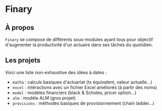 # Finary

## À propos

`Finary` se compose de différents sous-modules ayant tous pour objectif d'augmenter la productivité d'un actuaire dans ses tâches du quotidien.



## Les projets

Voici une liste non-exhaustive des idées à dates :

* `matha` : calculs basiques d'actuariat (tx équivalent, valeur actuelle...)
* `excel` : intéractions avec un fichier Excel améliorés (à partir des noms)
* `model` : modèles financiers (black & Scholes, pricer option...)
* `alm` : modèle ALM (gros projet)
* `provisions` : méthodes basiques de provisionnement (chain ladder...)


